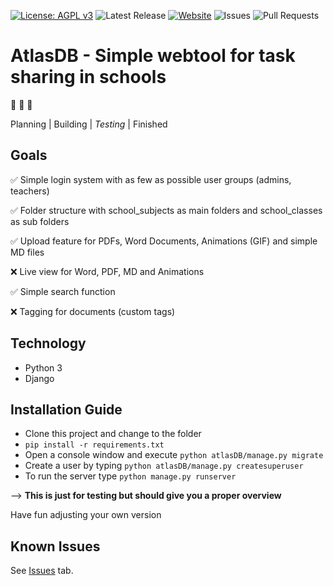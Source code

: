 [![License: AGPL v3](https://img.shields.io/badge/License-AGPL%20v3-blue.svg)](https://www.gnu.org/licenses/agpl-3.0)
![Latest Release](https://img.shields.io/github/release/creyD/atlasDB.svg)
[![Website](https://img.shields.io/website/http/atlasdb.de.svg?down_color=red&down_message=offline&up_message=online)](http://atlasdb.de)
![Issues](https://img.shields.io/github/issues/creyD/atlasDB.svg)
![Pull Requests](https://img.shields.io/github/issues-pr/creyD/atlasDB.svg)
# AtlasDB - Simple webtool for task sharing in schools

:construction: :construction: :construction:

Planning | Building | _Testing_ | Finished

## Goals

:white_check_mark: Simple login system with as few as possible user groups (admins, teachers)

:white_check_mark: Folder structure with school_subjects as main folders and school_classes as sub folders

:white_check_mark: Upload feature for PDFs, Word Documents, Animations (GIF) and simple MD files

:x: Live view for Word, PDF, MD and Animations

:white_check_mark: Simple search function

:x: Tagging for documents (custom tags)


## Technology

- Python 3
- Django

## Installation Guide

- Clone this project and change to the folder
- `pip install -r requirements.txt`
- Open a console window and execute `python atlasDB/manage.py migrate`
- Create a user by typing `python atlasDB/manage.py createsuperuser`
- To run the server type `python manage.py runserver`

--> **This is just for testing but should give you a proper overview**

Have fun adjusting your own version

## Known Issues

See [Issues](https://github.com/creyD/atlasDB/issues) tab.
